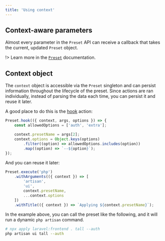 ```yaml
---
title: 'Using context'
---
```


## Context-aware parameters

Almost every parameter in the `Preset` API can receive a callback that takes the current, updated `Preset` object.

!> Learn more in the [`Preset`](/api/preset/#context-aware-parameters) documentation.

## Context object

The `context` object is accessible via the `Preset` singleton and can persist information throughout the lifecycle of the preset. Since actions are ran individually, instead of parsing the data each time, you can persist it and reuse it later.

A good place to do this is the [hook](/docs/actions/hook) action:

```ts
Preset.hook(({ context, args, options }) => {
	const allowedOptions = ['auth', 'extra'];

	context.presetName = args[2];
	context.options = Object.keys(options)
		.filter((option) => allowedOptions.includes(option))
		.map((option) => `--${option}`);
});
```

And you can reuse it later:

<!-- prettier-ignore -->
```ts
Preset.execute('php')
	.withArguments(({ context }) => [
		'artisan', 
		'ui', 
		context.presetName, 
		...context.options
	])
	.withTitle(({ context }) => `Applying ${context.presetName}`);
```

In the example above, you can call the preset like the following, and it will run a dynamic `php artisan` command.

```bash
# npx apply laravel:frontend . tall --auth
php artisan ui tall --auth
```
